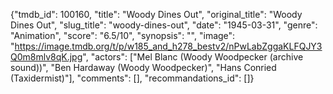 {"tmdb_id": 100160, "title": "Woody Dines Out", "original_title": "Woody Dines Out", "slug_title": "woody-dines-out", "date": "1945-03-31", "genre": "Animation", "score": "6.5/10", "synopsis": "", "image": "https://image.tmdb.org/t/p/w185_and_h278_bestv2/nPwLabZggaKLFQJY3Q0m8mlv8qK.jpg", "actors": ["Mel Blanc (Woody Woodpecker (archive sound))", "Ben Hardaway (Woody Woodpecker)", "Hans Conried (Taxidermist)"], "comments": [], "recommandations_id": []}